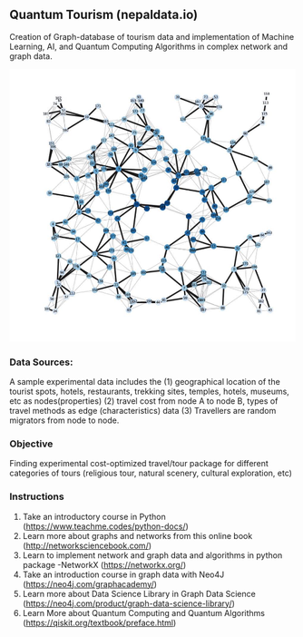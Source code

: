 ## Quantum Tourism (nepaldata.io)
Creation of Graph-database of tourism data and implementation of Machine Learning, AI, and Quantum Computing Algorithms in complex network and graph data.

![](network.jpg)

### Data Sources:
A sample experimental data includes the (1) geographical location of the tourist spots, hotels, restaurants, trekking sites, temples, hotels, museums, etc as nodes(properties) (2) travel cost from node A to node B, types of travel methods as edge (characteristics) data (3) Travellers are random migrators from node to node.

### Objective
Finding experimental cost-optimized travel/tour package for different categories of tours (religious tour, natural scenery, cultural exploration, etc)

### Instructions
1. Take an introductory course in Python (https://www.teachme.codes/python-docs/)
2. Learn more about graphs and networks from this online book (http://networksciencebook.com/)
3. Learn to implement network and graph data and algorithms in python package -NetworkX (https://networkx.org/)
4. Take an introduction course in graph data with Neo4J (https://neo4j.com/graphacademy/)
5. Learn more about Data Science Library in Graph Data Science (https://neo4j.com/product/graph-data-science-library/)
6. Learn More about Quantum Computing and Quantum Algorithms (https://qiskit.org/textbook/preface.html)
